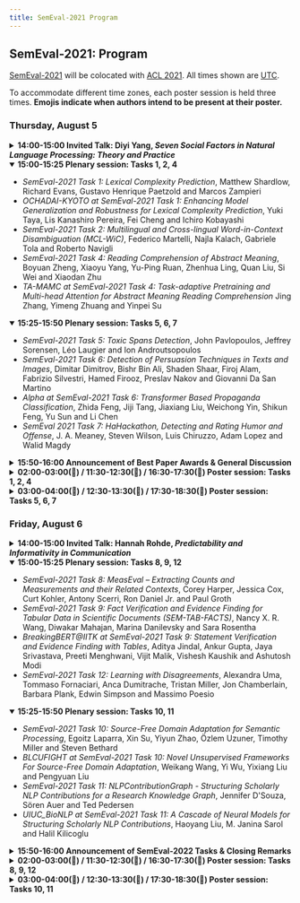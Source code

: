 ```yaml
---
title: SemEval-2021 Program
---
```


## SemEval-2021: Program

[SemEval-2021](https://semeval.github.io/SemEval2021/) will be colocated with [ACL 2021](https://2021.aclweb.org/). All times shown are [UTC](https://en.wikipedia.org/wiki/Coordinated_Universal_Time).

To accommodate different time zones, each poster session is held three times. **Emojis indicate when authors intend to be present at their poster.**

### Thursday, August 5

<details><summary><strong>14:00-15:00 Invited Talk: Diyi Yang, <em>Seven Social Factors in Natural Language Processing: Theory and Practice</em></strong></summary>

  Recently, natural language processing (NLP) has had increasing success and produced extensive industrial applications. Despite being sufficient to enable these applications, current NLP systems often ignore the social part of language, e.g., who says it, in what context, for what goals. In this talk, we take a closer look at social factors in language via a new theory taxonomy, and its interplay with computational methods via two lines of work. The first one studies what makes language persuasive by introducing a semi-supervised method to leverage hierarchical structures in text to recognize persuasion strategies in good-faith requests. The second part demonstrates how various structures in conversations can be utilized to generate better summaries for everyday interaction. We conclude by discussing several open-ended questions towards how to build socially aware language technologies, with the hope of getting closer to the goal of human-like language understanding.

  Bio: Diyi Yang is an assistant professor in the School of Interactive Computing at Georgia Tech. She is broadly interested in Computational Social Science, and Natural Language Processing. Diyi received her PhD from the Language Technologies Institute at Carnegie Mellon University. Her work has been published at leading NLP/HCI conferences, and also resulted in multiple award nominations from EMNLP, ICWSM, SIGCHI and CSCW. She is named as a Forbes 30 under 30 in Science, a recipient of IEEE AI 10 to Watch, and has received faculty research awards from Amazon, Facebook, JPMorgan Chase, and Salesforce.
  
</details>

<details open><summary><strong>15:00-15:25 Plenary session: Tasks 1, 2, 4</strong></summary>

 - _SemEval-2021 Task 1: Lexical Complexity Prediction_, Matthew Shardlow, Richard Evans, Gustavo Henrique Paetzold and Marcos Zampieri
 - _OCHADAI-KYOTO at SemEval-2021 Task 1: Enhancing Model Generalization and Robustness for Lexical Complexity Prediction_, Yuki Taya, Lis Kanashiro Pereira, Fei Cheng and Ichiro Kobayashi
 - _SemEval-2021 Task 2: Multilingual and Cross-lingual Word-in-Context Disambiguation (MCL-WiC)_, Federico Martelli, Najla Kalach, Gabriele Tola and Roberto Navigli
 - _SemEval-2021 Task 4: Reading Comprehension of Abstract Meaning_, Boyuan Zheng, Xiaoyu Yang, Yu-Ping Ruan, Zhenhua Ling, Quan Liu, Si Wei and Xiaodan Zhu
 - _TA-MAMC at SemEval-2021 Task 4: Task-adaptive Pretraining and Multi-head Attention for Abstract Meaning Reading Comprehension_ Jing Zhang, Yimeng Zhuang and Yinpei Su

</details>

<details open><summary><strong>15:25-15:50 Plenary session: Tasks 5, 6, 7</strong></summary>

 - _SemEval-2021 Task 5: Toxic Spans Detection_, John Pavlopoulos, Jeffrey Sorensen, Léo Laugier and Ion Androutsopoulos
 - _SemEval-2021 Task 6: Detection of Persuasion Techniques in Texts and Images_, Dimitar Dimitrov, Bishr Bin Ali, Shaden Shaar, Firoj Alam, Fabrizio Silvestri, Hamed Firooz, Preslav Nakov and Giovanni Da San Martino
 - _Alpha at SemEval-2021 Task 6: Transformer Based Propaganda Classification_, Zhida Feng, Jiji Tang, Jiaxiang Liu, Weichong Yin, Shikun Feng, Yu Sun and Li Chen
 - _SemEval 2021 Task 7: HaHackathon, Detecting and Rating Humor and Offense_, J. A. Meaney, Steven Wilson, Luis Chiruzzo, Adam Lopez and Walid Magdy

</details>

<details><summary><strong>15:50-16:00 Announcement of Best Paper Awards & General Discussion</strong></summary>
  To be announced!
</details>

<details><summary><strong>02:00-03:00(🌻) / 11:30-12:30(🌳) / 16:30-17:30(🍄) Poster session: Tasks 1, 2, 4</strong></summary>

 - #56 _LangResearchLab NC at SemEval-2021 Task 1: Linguistic Feature Based Modelling for Lexical Complexity_, Raksha Agarwal and Niladri Chatterjee 🌻🌳
 - #67 _OCHADAI-KYOTO at SemEval-2021 Task 1: Enhancing Model Generalization and Robustness for Lexical Complexity Prediction_, Yuki Taya, Lis Kanashiro Pereira, Fei Cheng and Ichiro Kobayashi 🌻
 - #123 _Complex words identification using word-level features for SemEval-2020 Task 1_, Jenny Ortiz-Zambrano and Arturo Montejo-Ráez 
 - #150 _TUDA-CCL at SemEval-2021 Task 1: Using Gradient-boosted Regression Tree Ensembles Trained on a Heterogeneous Feature Set for Predicting Lexical Complexity_, Sebastian Gombert and Sabine Bartsch 🌳🍄
 - #156 _JCT at SemEval-2021 Task 1: Context-aware Representation for Lexical Complexity Prediction_, Chaya Liebeskind, Otniel Elkayam and Shmuel Liebeskind 🌳🍄
 - #195 _IAPUCP at SemEval-2021 Task 1: Stacking Fine-Tuned Transformers is Almost All You Need for Lexical Complexity Prediction_, Kervy Rivas Rojas and Fernando Alva-Manchego 
 - #110 _Uppsala NLP at SemEval-2021 Task 2: Multilingual Language Models for Fine-tuning and Feature Extraction in Word-in-Context Disambiguation_, Huiling You, Xingran Zhu and Sara Stymne 🍄
 - #113 _SkoltechNLP at SemEval-2021 Task 2: Generating Cross-Lingual Training Data for the Word-in-Context Task_, Anton Razzhigaev, Nikolay Arefyev and Alexander Panchenko 
 - #191 _Zhestyatsky at SemEval-2021 Task 2: ReLU over Cosine Similarity for BERT Fine-tuning_, Boris Zhestiankin and Maria Ponomareva 🌳
 - #200 _SzegedAI at SemEval-2021 Task 2: Zero-shot Approach for Multilingual and Cross-lingual Word-in-Context Disambiguation_, Gábor Berend 🌳🍄
 - #66 _ReCAM@IITK at SemEval-2021 Task 4: BERT and ALBERT based Ensemble for Abstract Word Prediction_, Abhishek Mittal and Ashutosh Modi 🌳
 - #136 _ECNU_ICA_1 SemEval-2021 Task 4: Leveraging Knowledge-enhanced Graph Attention Networks for Reading Comprehension of Abstract Meaning_, Pingsheng Liu, Linlin Wang, Qian Zhao, Hao Chen, Yuxi Feng, Xin Lin and liang he 
 - #137 _LRG at SemEval-2021 Task 4: Improving Reading Comprehension with Abstract Words using Augmentation, Linguistic Features and Voting_, Abheesht Sharma, Harshit Pandey, Gunjan Chhablani, Yash Bhartia and Tirtharaj Dash 🌻🌳🍄
 - #165 _IIE-NLP-Eyas at SemEval-2021 Task 4: Enhancing PLM for ReCAM with Special Tokens, Re-Ranking, Siamese Encoders and Back Translation_, Yuqiang Xie, Luxi Xing, Wei Peng and Yue Hu 
 - #192 _TA-MAMC at SemEval-2021 Task 4: Task-adaptive Pretraining and Multi-head Attention for Abstract Meaning Reading Comprehension_, Jing Zhang, Yimeng Zhuang and Yinpei Su 🌻🍄
 - #207 _NLP-IIS@UT at SemEval-2021 Task 4: Machine Reading Comprehension using the Long Document Transformer_, Hossein Basafa, Sajad Movahedi, Ali Ebrahimi, Azadeh Shakery and Heshaam Faili 🌳

</details>

<details><summary><strong>03:00-04:00(🌻) / 12:30-13:30(🌳) / 17:30-18:30(🍄) Poster session: Tasks 5, 6, 7</strong></summary>

 - #18 _IITK@Detox at SemEval-2021 Task 5: Semi-Supervised Learning and Dice Loss for Toxic Spans Detection_, Archit Bansal, Abhay Kaushik and Ashutosh Modi 🌳
 - #37 _UniParma at SemEval-2021 Task 5: Toxic Spans Detection Using CharacterBERT and Bag-of-Words Model_, Akbar Karimi, Leonardo Rossi and Andrea Prati 🍄
 - #42 _UPB at SemEval-2021 Task 5: Virtual Adversarial Training for Toxic Spans Detection_, Andrei Paraschiv, Dumitru-Clementin Cercel and Mihai Dascalu 🌳
 - #45 _NLRG at SemEval-2021 Task 5: Toxic Spans Detection Leveraging BERT-based Token Classification and Span Prediction Techniques_, Gunjan Chhablani, Abheesht Sharma, Harshit Pandey, Yash Bhartia and Shan Suthaharan 🌻🌳🍄
 - #85 _UoB at SemEval-2021 Task 5: Extending Pre-Trained Language Models to Include Task and Domain-Specific Information for Toxic Span Prediction_, Erik Yan and Harish Tayyar Madabushi 🌳
 - #90 _Cisco at SemEval-2021 Task 5: What’s Toxic?: Leveraging Transformers for Multiple Toxic Span Extraction from Online Comments_, Sreyan Ghosh and Sonal Kumar 
 - #175 _MedAI at SemEval-2021 Task 5: Start-to-end Tagging Framework for Toxic Spans Detection_, Zhen Wang, Hongjie Fan and Junfei Liu 
 - #210 _HamiltonDinggg at SemEval-2021 Task 5: Investigating Toxic Span Detection using RoBERTa Pre-training_, Huiyang Ding and David Jurgens 🌳
 - #101 _Alpha at SemEval-2021 Task 6: Transformer Based Propaganda Classification_, Zhida Feng, Jiji Tang, Jiaxiang Liu, Weichong Yin, Shikun Feng, Yu Sun and Li Chen 🍄
 - #157 _WVOQ at SemEval-2021 Task 6: BART for Span Detection and Classification_, Cees Roele 🌳🍄
 - #55 _HumorHunter at SemEval-2021 Task 7: Humor and Offense Recognition with Disentangled Attention_, Yubo Xie, Junze Li and Pearl Pu 🍄
 - #92 _Grenzlinie at SemEval-2021 Task 7: Detecting and Rating Humor and Offense_, Renyuan Liu and Xiaobing Zhou 
 - #118 _abcbpc at SemEval-2021 Task 7: ERNIE-based Multi-task Model for Detecting and Rating Humor and Offense_, Chao Pang, Xiaoran Fan, Weiyue Su, Xuyi Chen, Shuohuan Wang, Jiaxiang Liu, Xuan Ouyang, Shikun Feng and Yu Sun 🌻
 - #129 _Humor@IITK at SemEval-2021 Task 7: Large Language Models for Quantifying Humor and Offensiveness_, Aishwarya Gupta, Avik Pal, Bholeshwar Khurana, Lakshay Tyagi and Ashutosh Modi 🌳
 - #201 _RoMa at SemEval-2021 Task 7: A Transformer-based Approach for Detecting and Rating Humor and Offense_, Roberto Labadie, Mariano Jason Rodriguez, Reynier Ortega and Paolo Rosso 🌳

</details>

### Friday, August 6

<details><summary><strong>14:00-15:00 Invited Talk: Hannah Rohde, <em>Predictability and Informativity in Communication</em></strong></summary>

  This talk brings a psycholinguistic perspective to the questions of what makes a 'good' sentence for a speaker (or NLG system) to produce and what makes a 'good' inference about the world for a listener (or NLU system) to draw from the sentences they encounter.   I consider the link between real-world predictability and text likelihood – do the things that speakers choose to say about the world provide a transparent mapping to how the world really is?  This talk will introduce experimental evidence that comprehenders expect speakers to mention newsworthy content (namely content that is not highly predictable from world knowledge). For example, comprehenders who are asked to guess what a speaker is going to say next will infer from the mention of the word 'yellow' that the speaker is unlikely to be talking about something prototypically yellow (they anticipate that the speaker is talking about a shirt instead of a banana) and, more generally, they will guess that a sentence contains content that deviates from their real-world priors (they anticipate a description of a newsworthy situation with properties that are rare in the real world).   Such findings have implications for the way we use text to infer meaningful facts about the world and the way we evaluate the felicity and sensibility of a text.

  Bio: Hannah Rohde is a Reader in Linguistics & English Language at the University of Edinburgh. She works in experimental pragmatics, using psycholinguistic techniques to investigate questions in areas such as pronoun interpretation, referring expression generation, implicature, presupposition, deception, and the establishment of discourse coherence.  Her undergraduate degree was in Computer Science and Linguistics from Brown University, followed by a PhD in Linguistics at the University of California San Diego and postdoctoral fellowships at Northwestern and Stanford. She has helped organise the EU-wide "TextLink: Structuring discourse in multilingual Europe" COST Action network and is a recipient of the Philip Leverhulme Prize in Languages and Literatures.  Her dream is to one day experience in-person conferences again – to indulge in standing around in overcrowded corridors, talking to interesting people over conference coffee and biscuits!

</details>

<details open><summary><strong>15:00-15:25 Plenary session: Tasks 8, 9, 12</strong></summary>

 - _SemEval-2021 Task 8: MeasEval – Extracting Counts and Measurements and their Related Contexts_, Corey Harper, Jessica Cox, Curt Kohler, Antony Scerri, Ron Daniel Jr. and Paul Groth
 - _SemEval-2021 Task 9: Fact Verification and Evidence Finding for Tabular Data in Scientific Documents (SEM-TAB-FACTS)_, Nancy X. R. Wang, Diwakar Mahajan, Marina Danilevsky and Sara Rosentha
 - _BreakingBERT@IITK at SemEval-2021 Task 9: Statement Verification and Evidence Finding with Tables_, Aditya Jindal, Ankur Gupta, Jaya Srivastava, Preeti Menghwani, Vijit Malik, Vishesh Kaushik and Ashutosh Modi
 - _SemEval-2021 Task 12: Learning with Disagreements_, Alexandra Uma, Tommaso Fornaciari, Anca Dumitrache, Tristan Miller, Jon Chamberlain, Barbara Plank, Edwin Simpson and Massimo Poesio

</details>

<details open><summary><strong>15:25-15:50 Plenary session: Tasks 10, 11</strong></summary>

 - _SemEval-2021 Task 10: Source-Free Domain Adaptation for Semantic Processing_, Egoitz Laparra, Xin Su, Yiyun Zhao, Özlem Uzuner, Timothy Miller and Steven Bethard
 - _BLCUFIGHT at SemEval-2021 Task 10: Novel Unsupervised Frameworks For Source-Free Domain Adaptation_, Weikang Wang, Yi Wu, Yixiang Liu and Pengyuan Liu
 - _SemEval-2021 Task 11: NLPContributionGraph - Structuring Scholarly NLP Contributions for a Research Knowledge Graph_, Jennifer D'Souza, Sören Auer and Ted Pedersen
 - _UIUC_BioNLP at SemEval-2021 Task 11: A Cascade of Neural Models for Structuring Scholarly NLP Contributions_, Haoyang Liu, M. Janina Sarol and Halil Kilicoglu

</details>

<details><summary><strong>15:50-16:00 Announcement of SemEval-2022 Tasks & Closing Remarks</strong></summary>
  To be announced!
</details>

<details><summary><strong>02:00-03:00(🌻) / 11:30-12:30(🌳) / 16:30-17:30(🍄) Poster session: Tasks 8, 9, 12</strong></summary>

 - #115 _KGP at SemEval-2021 Task 8: Leveraging Multi-Staged Language Models for Extracting Measurements, their Attributes and Relations_, Neel Karia, Ayush Kaushal and Faraaz Mallick 🌳🍄
 - #154 _DPR at SemEval-2021 Task 8: Dynamic Path Reasoning for Measurement Relation Extraction_, Amir Pouran Ben Veyseh, Franck Dernoncourt and Thien Huu Nguyen 🌳
 - #171 _CLaC-np at SemEval-2021 Task 8: Dependency DGCNN_, Nihatha Lathiff, Pavel Khloponin and Sabine Bergler 🌳🍄
 - #174 _CLaC-BP at SemEval-2021 Task 8: SciBERT Plus Rules for MeasEval_, Benjamin Therien, Parsa Bagherzadeh and Sabine Bergler 🌳🍄
 - #63 _BreakingBERT@IITK at SemEval-2021 Task 9: Statement Verification and Evidence Finding with Tables_, Aditya Jindal, Ankur Gupta, Jaya Srivastava, Preeti Menghwani, Vijit Malik, Vishesh Kaushik and Ashutosh Modi 🌻🍄
 - #104 _THiFly_Queens at SemEval-2021 Task 9: Two-stage Statement Verification with Adaptive Ensembling and Slot-based Operation_, Yuxuan Zhou, Kaiyin Zhou, Xien Liu, Ji Wu and Xiaodan Zhu 🌻
 - #112 _TAPAS at SemEval-2021 Task 9: Reasoning over tables with intermediate pre-training_, Thomas Müller, Julian Eisenschlos and Syrine Krichene 🌳
 - #199 _BOUN at SemEval-2021 Task 9: Text Augmentation Techniques for Fact Verification in Tabular Data_, Abdullatif Köksal, Yusuf Yüksel, Bekir Yıldırım and Arzucan Özgür 🌳🍄

</details>

<details><summary><strong>03:00-04:00(🌻) / 12:30-13:30(🌳) / 17:30-18:30(🍄) Poster session: Tasks 10, 11</strong></summary>

 - #93 _IITK at SemEval-2021 Task 10: Source-Free Unsupervised Domain Adaptation using Class Prototypes_, Harshit Kumar, Jinang Shah, Nidhi Hegde, Priyanshu Gupta, Vaibhav Jindal and Ashutosh Modi 🌳
 - #105 _PTST-UoM at SemEval-2021 Task 10: Parsimonious Transfer for Sequence Tagging_, Kemal Kurniawan, Lea Frermann, Philip Schulz and Trevor Cohn 🌻🌳
 - #106 _BLCUFIGHT at SemEval-2021 Task 10: Novel Unsupervised Frameworks For Source-Free Domain Adaptation_, Weikang Wang, Yi Wu, Yixiang Liu and pengyuan liu 
 - #125 _Self-Adapter at SemEval-2021 Task 10: Entropy-based Pseudo-Labeler for Source-free Domain Adaptation_, Sangwon Yoon, Yanghoon Kim and Kyomin Jung 🌻🌳🍄
 - #151 _The University of Arizona at SemEval-2021 Task 10: Applying Self-training, Active Learning and Data Augmentation to Source-free Domain Adaptation_, Xin Su, Yiyun Zhao and Steven Bethard 🌻🍄
 - #49 _KnowGraph@IITK at SemEval-2021 Task 11: Building Knowledge Graph for NLP Research_, Shashank Shailabh, Sajal Chaurasia and Ashutosh Modi 🌳
 - #95 _YNU-HPCC at SemEval-2021 Task 11: Using a BERT Model to Extract Contributions from NLP Scholarly Articles_, Xinge Ma, Jin Wang and Xuejie Zhang 🌻🍄
 - #103 _ITNLP at SemEval-2021 Task 11: Boosting BERT with Sampling and Adversarial Training for Knowledge Extraction_, Genyu Zhang, Yu Su, Changhong He, Lei Lin, Chengjie Sun and Lili Shan 🌻
 - #172 _UIUC_BioNLP at SemEval-2021 Task 11: A Cascade of Neural Models for Structuring Scholarly NLP Contributions_, Haoyang Liu, M. Janina Sarol and Halil Kilicoglu 🌳🍄
 - #185 _Duluth at SemEval-2021 Task 11: Applying DeBERTa to Contributing Sentence Selection and Dependency Parsing for Entity Extraction_, Anna Martin and Ted Pedersen 🌳
 - #197 _INNOVATORS at SemEval-2021 Task-11: A Dependency Parsing and BERT-based model for Extracting Contribution Knowledge from Scientific Papers_, Hardik Arora, Tirthankar Ghosal, Sandeep Kumar, Suraj Patwal and Phil Gooch 🌻🍄

</details>
